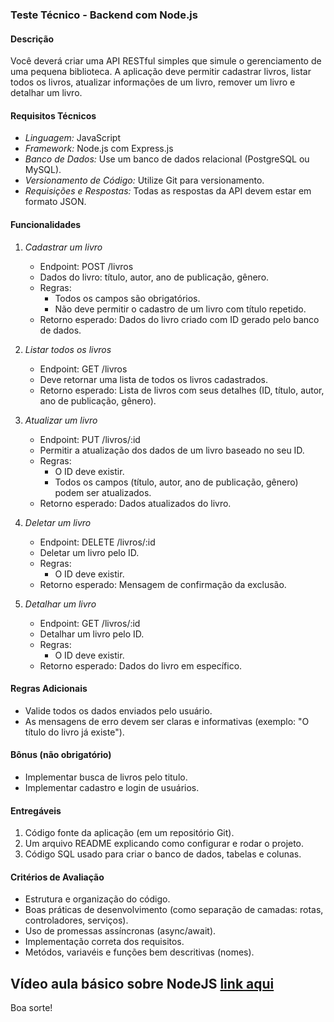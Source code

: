 ### Teste Técnico - Backend com Node.js

#### Descrição
Você deverá criar uma API RESTful simples que simule o gerenciamento de uma pequena biblioteca. A aplicação deve permitir cadastrar livros, listar todos os livros, atualizar informações de um livro, remover um livro e detalhar um livro.

#### Requisitos Técnicos
- *Linguagem:* JavaScript
- *Framework:* Node.js com Express.js
- *Banco de Dados:* Use um banco de dados relacional (PostgreSQL ou MySQL).
- *Versionamento de Código:* Utilize Git para versionamento.
- *Requisições e Respostas:* Todas as respostas da API devem estar em formato JSON.

#### Funcionalidades

1. *Cadastrar um livro*
   - Endpoint: POST /livros
   - Dados do livro: título, autor, ano de publicação, gênero.
   - Regras:
     - Todos os campos são obrigatórios.
     - Não deve permitir o cadastro de um livro com título repetido.
   - Retorno esperado: Dados do livro criado com ID gerado pelo banco de dados.

2. *Listar todos os livros*
   - Endpoint: GET /livros
   - Deve retornar uma lista de todos os livros cadastrados.
   - Retorno esperado: Lista de livros com seus detalhes (ID, título, autor, ano de publicação, gênero).

3. *Atualizar um livro*
   - Endpoint: PUT /livros/:id
   - Permitir a atualização dos dados de um livro baseado no seu ID.
   - Regras:
     - O ID deve existir.
     - Todos os campos (título, autor, ano de publicação, gênero) podem ser atualizados.
   - Retorno esperado: Dados atualizados do livro.

4. *Deletar um livro*
   - Endpoint: DELETE /livros/:id
   - Deletar um livro pelo ID.
   - Regras:
     - O ID deve existir.
   - Retorno esperado: Mensagem de confirmação da exclusão.

5. *Detalhar um livro*
   - Endpoint: GET /livros/:id
   - Detalhar um livro pelo ID.
   - Regras:
      - O ID deve existir.
   - Retorno esperado: Dados do livro em específico.

#### Regras Adicionais
- Valide todos os dados enviados pelo usuário.
- As mensagens de erro devem ser claras e informativas (exemplo: "O título do livro já existe").

#### Bônus (não obrigatório)
- Implementar busca de livros pelo titulo.
- Implementar cadastro e login de usuários.
  
#### Entregáveis
1. Código fonte da aplicação (em um repositório Git).
2. Um arquivo README explicando como configurar e rodar o projeto.
3. Código SQL usado para criar o banco de dados, tabelas e colunas.

#### Critérios de Avaliação
- Estrutura e organização do código.
- Boas práticas de desenvolvimento (como separação de camadas: rotas, controladores, serviços).
- Uso de promessas assíncronas (async/await).
- Implementação correta dos requisitos.
- Metódos, variavéis e funções bem descritivas (nomes).

## Vídeo aula básico sobre NodeJS <a href="https://www.youtube.com/watch?v=IZRHj7givq4">link aqui</a>
  
Boa sorte!
